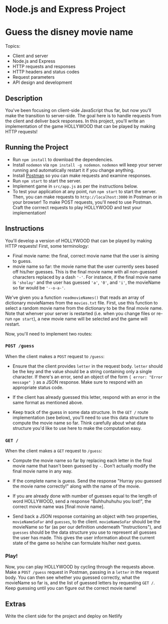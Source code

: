 # Node.js and Express Project

# Guess the disney movie name

Topics:

- Client and server
- Node.js and Express
- HTTP requests and responses
- HTTP headers and status codes
- Request parameters
- API design and development

## Description

You've been focusing on client-side JavaScript thus far, but now you'll make the
transition to server-side. The goal here is to handle requests from the client
and deliver back responses. In this project, you'll write an implementation
of the game HOLLYWOOD that can be played by making HTTP requests!

## Running the Project

- Run `npm install` to download the dependencies.
- Install `nodemon` via `npm install -g nodemon`. `nodemon` will keep your
  server running and automatically restart it if you change anything.
- Install [Postman](https://www.getpostman.com/) so you can make requests and
  examine responses.
- Run `npm start` to start the server.
- Implement game in `src/app.js` as per the instructions below.
- To test your application at any point, run `npm start` to start the server.
  Then, you can make requests to `http://localhost:3000` in Postman or in your
  browser! To make POST requests, you'll need to use Postman. Craft the
  corrrect requests to play HOLLYWOOD and test your implementation!

## Instructions

You'll develop a version of HOLLYWOOD that can be played by making HTTP requests!
First, some terminology:

- Final movie name: the final, correct movie name that the user is aiming to guess.
- movie name so far: the movie name that the user currently sees based off his/her guesses.
  This is the final movie name with all non-guessed characters replaced by a dash
  `'-'`. For instance, if the final movie name is `'sholay'` and the user has guessed
  `'a'`, `'0'`, and `'i'`, the movieName so far would be `'--o-a-'`.

We've given you a function `readmovieNames()` that reads an array of dictionary movieNames
from the `movies.txt` file. First, use this function to select a random movie name from
the dictionary to be the final movie name. Note that whenver your server is restarted
(i.e. when you change files or re-run `npm start`), a new movie name will be selected
and the game will restart.

Now, you'll need to implement two routes:

### `POST /guess`

When the client makes a `POST` request to `/guess`:

- Ensure that the client provides `letter` in the request body. `letter` should
  be the key and the value should be a string containing only a single
  character. If there's an error, send an object of the form
  `{ error: "Error message" }` as a JSON response. Make sure to respond with
  an appropriate status code.

- If the client has already guessed this letter, respond with an error in the
  same format as mentioned above.

- Keep track of the guess in some data structure. In the `GET /` route
  implementation (see below), you'll need to use this data structure to compute
  the movie name so far. Think carefully about what data structure you'd like to use
  here to make the computation easy.

### `GET /`

When the client makes a `GET` request to `/guess`:

- Compute the movie name so far by replacing each letter in the final movie name that hasn't
  been guessed by `-`. Don't actually modify the final movie name in any way.
- If the complete name is guess. Send the response "Hurray you guessed the movie name correctly!" along with the name of the movie.

- If you are already done with number of guesses equal to the length of word HOLLYWOOD, send a response "Buhhuhuhuhu you lost!", the correct movie name was [final movie name].

- Send back a JSON response containing an object with two properties,
  `movieNameSoFar` and `guesses`, to the client. `movieNameSoFar` should be the movieName so
  far (as per our definition underneath "Instructions"), and `guesses` should be
  the data structure you use to represent all guesses the user has made. This
  gives the user information about the current state of the game so he/she can
  formulate his/her next guess.

### Play!

Now, you can play HOLLYWOOD by cycling through the requests above. Make a `POST
/guess` request in Postman, passing in a `letter` in the request body. You can
then see whether you guessed correctly, what the movieName so far is, and the list
of guessed letters by requesting `GET /`. Keep guessing until you can figure out
the correct movie name!

## Extras

Write the client side for the project and deploy on Netlify
